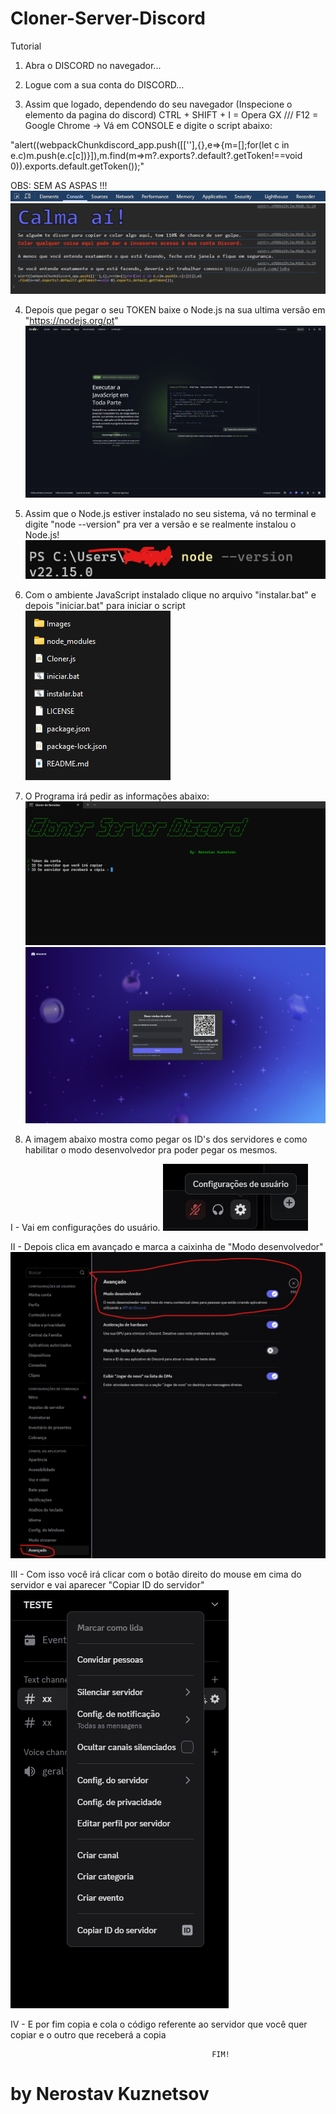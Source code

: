 # Cloner-Server-Discord     

Tutorial 

1. Abra o DISCORD no navegador...

2. Logue com a sua conta do DISCORD...

3. Assim que logado, dependendo do seu navegador (Inspecione o elemento da pagina do discord)
CTRL + SHIFT + I = Opera GX /// F12 = Google Chrome
 -> Vá em CONSOLE e digite o script abaixo:

"alert((webpackChunkdiscord_app.push([[''],{},e=>{m=[];for(let c in e.c)m.push(e.c[c])}]),m.find(m=>m?.exports?.default?.getToken!==void 0)).exports.default.getToken());"

OBS: SEM AS ASPAS !!!
![NK](Images/console.png)
![NK](Images/image.png)

4. Depois que pegar o seu TOKEN baixe o Node.js na sua ultima versão em "https://nodejs.org/pt"
![NK](Images/node.png)

5. Assim que o Node.js estiver instalado no seu sistema, vá no terminal e digite "node --version" pra ver a versão e se realmente instalou o Node.js!
![NK](Images/version_node.png)

6. Com o ambiente JavaScript instalado clique no arquivo "instalar.bat" e depois "iniciar.bat" para iniciar o script
![NK](Images/instalar.png)

7. O Programa irá pedir as informações abaixo:
![NK](Images/cloner.png)![alt text](image.png)

8. A imagem abaixo mostra como pegar os ID's dos servidores e como habilitar o modo desenvolvedor pra poder pegar os mesmos.

I - Vai em configurações do usuário.
![NK](Images/config.png) 

II - Depois clica em avançado e marca a caixinha de "Modo desenvolvedor"
![NK](Images/mododev.png)

III - Com isso você irá clicar com o botão direito do mouse em cima do servidor e vai aparecer "Copiar ID do servidor"
![NK](Images/id.png)

IV - E por fim copia e cola o código referente ao servidor que você quer copiar e o outro que receberá a copia

                                                                                                        
                                                 FIM!

# by Nerostav Kuznetsov





